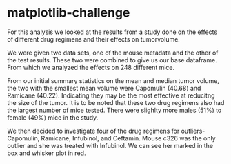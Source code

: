 # matplotlib-challenge

For this analysis we looked at the results from a study done on the effects of different drug regimens and their effects on tumorvolume.

We were given two data sets, one of the mouse metadata and the other of the test results. These two were combined to give us our base dataframe. From which we analyzed the effects on 248 different mice.

From our initial summary statistics on the mean and median tumor volume, the two with the smallest mean volume were Capomulin (40.68) and Ramicane (40.22). Indicating they may be the most effective at reducitng the size of the tumor. It is to be noted that these two drug regimens also had the largest number of mice tested.
There were slighlty more males (51%) to female (49%) mice in the study.

We then decided to investigate four of the drug regimens for outliers- Capomulin, Ramicane, Infubinol, and Ceftamin. Mouse c326 was the only outlier and she was treated with Infubinol. We can see her marked in the box and whisker plot in red.
